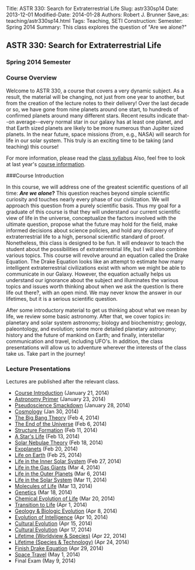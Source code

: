 Title: ASTR 330: Search for Extraterrestrial Life
Slug: astr330sp14
Date: 2013-12-01
Modified-Date: 2014-01-28
Authors: Robert J. Brunner
Save_as: teaching/astr330sp14.html
Tags: Teaching, SETI
Construction:
Semester: Spring 2014
Summary: This class explores the question of "Are we alone?"

## ASTR 330: Search for Extraterrestrial Life

### Spring 2014 Semester

### Course Overview

Welcome to ASTR 330, a course that covers a very dynamic subject. As a
result, the material will be changing, not just from one year to
another, but from the creation of the lecture notes to their delivery!
Over the last decade or so, we have gone from nine planets around one
start, to hundreds of confirmed planets around many different stars. Recent
results indicate that--on average--every normal star in our galaxy has at
least one planet, and that Earth sized planets are likely to be more
numerous than Jupiter sized planets. In the near future, space missions
(from, e.g., NASA) will search for life in our solar system. This truly
is an exciting time to be taking (and teaching) this course!

For more information, please read the [class
syllabus](/static/classes/astr330sp14/Syllabus.pdf) Also, feel free to
look at last year's [course
information]({filename}/pages/teaching/astr330sp13.md).

###Course Introduction

In this course, we will address one of the greatest scientific questions
of all time: **_Are we alone_?** This question reaches beyond simple
scientific curiosity and touches nearly every phase of our civilization.
We will approach this question from a purely scientific basis. Thus my
goal for a graduate of this course is that they will understand our
current scientific view of life in the universe, conceptualize the
factors involved with the ultimate question, propose what the future may
hold for the field, make informed decisions about science policies, and
hold any discovery of extraterrestrial life to a high, personal
scientific standard of proof.
Nonetheless, this class is designed to be
fun. It will endeavor to teach the student about the possibilities of
extraterrestrial life, but I will also combine various topics. This
course will revolve around an equation called the Drake Equation. The
Drake Equation looks like an attempt to estimate how many intelligent
extraterrestrial civilizations exist with whom we might be able to
communicate in our Galaxy. However, the equation actually helps us
understand our ignorance about the subject and illuminates the various
topics and issues worth thinking about when we ask the question Is there
life out there?, with an open mind. We may never know the answer in our
lifetimes, but it is a serious scientific question.

After some introductory material to get us thinking about what we mean
by life, we review some basic astronomy. After that, we cover topics in:
planetary and solar system astronomy; biology and biochemistry; geology,
paleontology, and evolution; some more detailed planetary astronomy;
history and the future of mankind on Earth; and finally, interstellar
communication and travel, including UFO's. In addition, the class
presentations will allow us to adventure wherever the interests of the
class take us. Take part in the journey!

### Lecture Presentations

Lectures are published after the relevant class.

- [Course Introduction](/static/classes/astr330sp14/Lecture1.pdf) (January 21, 2014)
- [Astronomy Primer](/static/classes/astr330sp14/Lecture3.pdf) (January 23, 2014)
- [Pseudoscience Smackdown](/static/classes/astr330sp14/Lecture3.pdf) (January 28, 2014)
- [Cosmology](/static/classes/astr330sp14/Lecture4.pdf) (Jan 30, 2014)
- [The Big Bang Theory](/static/classes/astr330sp14/Lecture5.pdf) (Feb 4, 2014)
- [The End of the Universe](/static/classes/astr330sp14/Lecture6.pdf) (Feb 6, 2014)
- [Structure Formation](/static/classes/astr330sp14/Lecture7.pdf) (Feb 11, 2014)
- [A Star's Life](/static/classes/astr330sp14/Lecture8.pdf) (Feb 13, 2014)
- [Solar Nebulae Theory](/static/classes/astr330sp14/Lecture9.pdf) (Feb 18, 2014)
- [Exoplanets](/static/classes/astr330sp14/Lecture10.pdf) (Feb 20, 2014)
- [Life on Earth](/static/classes/astr330sp14/Lecture11.pdf) (Feb 25, 2014)
- [Life in the Inner Solar System](/static/classes/astr330sp14/Lecture12.pdf) (Feb 27, 2014)
- [Life in the Gas Giants](/static/classes/astr330sp14/Lecture13.pdf) (Mar 4, 2014)
- [Life in the Outer Planets](/static/classes/astr330sp14/Lecture14.pdf) (Mar 6, 2014)
- [Life in the Solar System](/static/classes/astr330sp14/Lecture15.pdf) (Mar 11, 2014)
- [Molecules of Life](/static/classes/astr330sp14/Lecture16.pdf) (Mar 13, 2014)
- [Genetics](/static/classes/astr330sp14/Lecture17.pdf) (Mar 18, 2014)
- [Chemical Evolution of Life](/static/classes/astr330sp14/Lecture18.pdf) (Mar 20, 2014)
- [Transition to Life](/static/classes/astr330sp14/Lecture19.pdf) (Apr 1, 2014)
- [Geology & Biologic Evolution](/static/classes/astr330sp14/Lecture21.pdf) (Apr 8, 2014)
- [Evolution of Intelligence](/static/classes/astr330sp14/Lecture22.pdf) (Apr 10, 2014)
- [Cultural Evolution](/static/classes/astr330sp14/Lecture23.pdf) (Apr 15, 2014)
- [Cultural Evolution](/static/classes/astr330sp14/Lecture24.pdf) (Apr 17, 2014)
- [Lifetime (Worldview &amp; Species)](/static/classes/astr330sp14/Lecture25.pdf) (Apr 22, 2014)
- [Lifetime (Species &amp; Technology)](/static/classes/astr330sp14/Lecture26.pdf) (Apr 24, 2014)
- [Finish Drake Equation](/static/classes/astr330sp14/Lecture27.pdf) (Apr 29, 2014)
- [Space Travel](/static/classes/astr330sp14/Lecture28.pdf) (May 1, 2014)
- Final Exam (May 9, 2014)

<!--

- [Rockets](/static/classes/astr330sp14/Lecture26.pdf) (Apr 24, 2014)
- [Space Travel](/static/classes/astr330sp14/Lecture27.pdf) (Apr 29, 2014)
- [Visitation](/static/classes/astr330sp14/Lecture28.pdf) (May 1, 2014)
- [Contact](/static/classes/astr330sp14/Lecture29.pdf) (May 6, 2014)

Note, I munged old HTML table data using this script:

sed 's/<td>//g' crap | sed 's/<\/td>//g' | 
    sed 's/<tr><a class="reference external" href="//g' | 
    sed 's/">Lecture.*<\/a>//g' | 
    sed 's/<\/tr>//g' | 
    awk 'BEGIN{FS="\n" ; RS="";} {print "["$3"]("$1") ("$2")" ; }' > a

This uses regex in SED (via the .*) and multiline records in awk (via FS
and RS redefinitions). 

-->